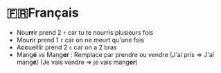# 🇫🇷Français

- Nou**rr**ir prend 2 `r` car tu te nourris plusieurs fois
- Mou**r**ir prend 1 `r` car on ne meurt qu'une fois
- A**cc**ueillir prend 2 `c` car on a 2 bras
- Mang**é** vs Mang**er** : Remplace par prendre ou vendre (J'ai pris => J'ai mang**é**) (Je vais vendre => je vais mang**er**) 
